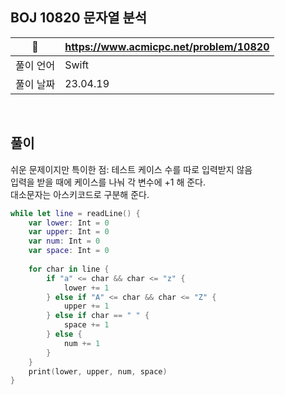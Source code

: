 ## BOJ 10820 문자열 분석

|🔗|https://www.acmicpc.net/problem/10820|
|---|---|
|풀이 언어|Swift|
|풀이 날짜|23.04.19|

</br>


##  풀이

쉬운 문제이지만 특이한 점: 테스트 케이스 수를 따로 입력받지 않음 </br>
입력을 받을 때에 케이스를 나눠 각 변수에 +1 해 준다. </br>
대소문자는 아스키코드로 구분해 준다. </br>

```Swift
while let line = readLine() {
    var lower: Int = 0
    var upper: Int = 0
    var num: Int = 0
    var space: Int = 0
    
    for char in line {
        if "a" <= char && char <= "z" {
            lower += 1
        } else if "A" <= char && char <= "Z" {
            upper += 1
        } else if char == " " {
            space += 1
        } else {
            num += 1
        }
    }
    print(lower, upper, num, space)
}
```
